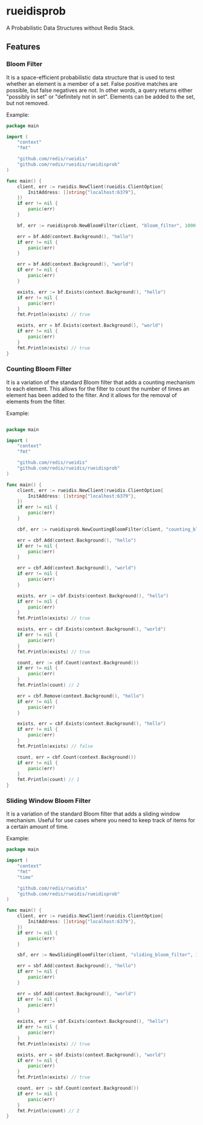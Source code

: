 # rueidisprob

A Probabilistic Data Structures without Redis Stack.

## Features

### Bloom Filter

It is a space-efficient probabilistic data structure that is used to test whether an element is a member of a set.
False positive matches are possible, but false negatives are not. 
In other words, a query returns either "possibly in set" or "definitely not in set".
Elements can be added to the set, but not removed.

Example:

```go
package main

import (
	"context"
	"fmt"

	"github.com/redis/rueidis"
	"github.com/redis/rueidis/rueidisprob"
)

func main() {
	client, err := rueidis.NewClient(rueidis.ClientOption{
		InitAddress: []string{"localhost:6379"},
	})
	if err != nil {
		panic(err)
	}

	bf, err := rueidisprob.NewBloomFilter(client, "bloom_filter", 1000, 0.01)

	err = bf.Add(context.Background(), "hello")
	if err != nil {
		panic(err)
	}

	err = bf.Add(context.Background(), "world")
	if err != nil {
		panic(err)
	}

	exists, err := bf.Exists(context.Background(), "hello")
	if err != nil {
		panic(err)
	}
	fmt.Println(exists) // true

	exists, err = bf.Exists(context.Background(), "world")
	if err != nil {
		panic(err)
	}
	fmt.Println(exists) // true
}
```

### Counting Bloom Filter

It is a variation of the standard Bloom filter that adds a counting mechanism to each element.
This allows for the filter to count the number of times an element has been added to the filter.
And it allows for the removal of elements from the filter.

Example:

```go

package main

import (
    "context"
    "fmt"

    "github.com/redis/rueidis"
    "github.com/redis/rueidis/rueidisprob"
)

func main() {
    client, err := rueidis.NewClient(rueidis.ClientOption{
        InitAddress: []string{"localhost:6379"},
    })
    if err != nil {
        panic(err)
    }

    cbf, err := rueidisprob.NewCountingBloomFilter(client, "counting_bloom_filter", 1000, 0.01)

    err = cbf.Add(context.Background(), "hello")
    if err != nil {
        panic(err)
    }

    err = cbf.Add(context.Background(), "world")
    if err != nil {
        panic(err)
    }

    exists, err := cbf.Exists(context.Background(), "hello")
    if err != nil {
        panic(err)
    }
    fmt.Println(exists) // true

    exists, err = cbf.Exists(context.Background(), "world")
    if err != nil {
        panic(err)
    }
    fmt.Println(exists) // true

    count, err := cbf.Count(context.Background())
    if err != nil {
        panic(err)
    }
    fmt.Println(count) // 2

    err = cbf.Remove(context.Background(), "hello")
    if err != nil {
        panic(err)
    }

    exists, err = cbf.Exists(context.Background(), "hello")
    if err != nil {
        panic(err)
    }
    fmt.Println(exists) // false

    count, err = cbf.Count(context.Background())
    if err != nil {
        panic(err)
    }
    fmt.Println(count) // 1
}
```

### Sliding Window Bloom Filter

It is a variation of the standard Bloom filter that adds a sliding window mechanism. 
Useful for use cases where you need to keep track of items for a certain amount of time.

Example:

```go
package main

import (
	"context"
	"fmt"
	"time"

	"github.com/redis/rueidis"
	"github.com/redis/rueidis/rueidisprob"
)

func main() {
	client, err := rueidis.NewClient(rueidis.ClientOption{
		InitAddress: []string{"localhost:6379"},
	})
	if err != nil {
		panic(err)
	}

	sbf, err := NewSlidingBloomFilter(client, "sliding_bloom_filter", 1000, 0.01, time.Minute)

	err = sbf.Add(context.Background(), "hello")
	if err != nil {
		panic(err)
	}

	err = sbf.Add(context.Background(), "world")
	if err != nil {
		panic(err)
	}

	exists, err := sbf.Exists(context.Background(), "hello")
	if err != nil {
		panic(err)
	}
	fmt.Println(exists) // true

	exists, err = sbf.Exists(context.Background(), "world")
	if err != nil {
		panic(err)
	}
	fmt.Println(exists) // true

	count, err := sbf.Count(context.Background())
	if err != nil {
		panic(err)
	}
	fmt.Println(count) // 2
}
```